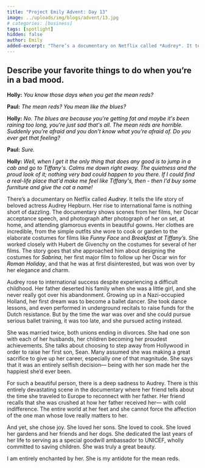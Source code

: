 ```yaml
---
title: "Project Emily Advent: Day 13"
image: ../uploads/img/blogs/advent/13.jpg
# categories: [business]
tags: [spotlight]
hidden: false
author: Emily
added-excerpt: "There’s a documentary on Netflix called *Audrey*. It tells the life story of beloved actress Audrey Hepburn. Her rise to international fame is nothing short of dazzling. The documentary shows scenes from her films, her Oscar acceptance speech, and photograph after photograph of her on set, at home, and attending glamorous events in beautiful gowns."
---
```


<style> em {color: black;} p a {color: #f0506e;}</style>

## Describe your favorite things to do when you’re in a bad mood.

**Holly:** _You know those days when you get the mean reds?_

**Paul:** _The mean reds? You mean like the blues?_

**Holly:** _No. The blues are because you're getting fat and maybe it's been raining too long, you're just sad that's all. The mean reds are horrible. Suddenly you're afraid and you don't know what you're afraid of. Do you ever get that feeling?_

**Paul:** _Sure._

**Holly:** _Well, when I get it the only thing that does any good is to jump in a cab and go to Tiffany's. Calms me down right away. The quietness and the proud look of it; nothing very bad could happen to you there. If I could find a real-life place that'd make me feel like Tiffany's, then - then I'd buy some furniture and give the cat a name!_

There’s a documentary on Netflix called _Audrey_. It tells the life story of beloved actress Audrey Hepburn. Her rise to international fame is nothing short of dazzling. The documentary shows scenes from her films, her Oscar acceptance speech, and photograph after photograph of her on set, at home, and attending glamorous events in beautiful gowns. Her clothes are incredible, from the simple outfits she wore to cook or garden to the elaborate costumes for films like _Funny Face_ and _Breakfast at Tiffany’s_. She worked closely with Hubert de Givenchy on the costumes for several of her films. The story goes that she approached him about designing the costumes for _Sabrina_, her first major film to follow up her Oscar win for _Roman Holiday_, and that he was at first disinterested, but was won over by her elegance and charm.

Audrey rose to international success despite experiencing a difficult childhood. Her father deserted his family when she was a little girl, and she never really got over his abandonment.
Growing up in a Nazi-occupied Holland, her first dream was to become a ballet dancer. She took dance lessons, and even performed in underground recitals to raise funds for the Dutch resistance. But by the time the war was over and she could pursue serious ballet training, it was too late, and she pursued acting instead.

She was married twice, both unions ending in divorces. She had one son with each of her husbands, her children becoming her proudest achievements. She talks about choosing to step away from Hollywood in order to raise her first son, Sean. Many assumed she was making a great sacrifice to give up her career, especially one of that magnitude. She says that it was an entirely selfish decision— being with her son made her the happiest she’d ever been.

For such a beautiful person, there is a deep sadness to Audrey. There is this entirely devastating scene in the documentary where her friend tells about the time she traveled to Europe to reconnect with her father. Her friend recalls that she was crushed at how her father received her— with cold indifference. The entire world at her feet and she cannot force the affection of the one man whose love really matters to her.

And yet, she chose joy. She loved her sons. She loved to cook. She loved her gardens and her friends and her dogs. She dedicated the last years of her life to serving as a special goodwill ambassador to UNICEF, wholly committed to saving children. She was truly a great beauty.

I am entirely enchanted by her. She is my antidote for the mean reds.
